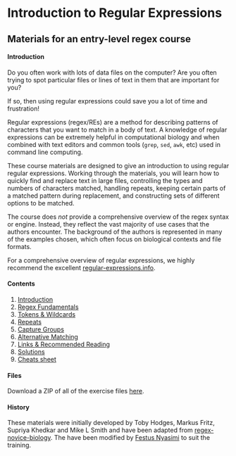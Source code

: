 # Introduction to Regular Expressions

## Materials for an entry-level regex course


#### Introduction

Do you often work with lots of data files on the computer? Are you often trying
to spot particular files or lines of text in them that are important for you?

If so, then using regular expressions could save you a lot of time and frustration!

Regular expressions (regex/REs) are a method for describing patterns of characters
that you want to match in a body of text. A knowledge of regular expressions can
be extremely helpful in computational biology and when combined with text editors
and common tools (`grep`, `sed`, `awk`, etc) used in command line computing.

These course materials are designed to give an introduction to using regular
regular expressions. Working through the materials, you will learn how to
quickly find and replace text in large files, controlling the types and numbers
of characters matched, handling repeats, keeping certain parts of a matched 
pattern during replacement, and constructing sets of different options to be
matched.

The course does _not_ provide a comprehensive overview of the regex syntax
or engine. Instead, they reflect the vast majority of use cases that the
authors encounter. The background of the authors is represented in many of the
examples chosen, which often focus on biological contexts and file formats.

For a comprehensive overview of regular expressions, we highly recommend the
excellent [regular-expressions.info](http://www.regular-expressions.info).

#### Contents

1. [Introduction](./1-introduction.md)
2. [Regex Fundamentals](./2-regex-fundamentals.md)
3. [Tokens & Wildcards](./3-tokens-and-wildcards.md)
4. [Repeats](./4-repeats.md)
5. [Capture Groups](./5-capture-groups.md)
6. [Alternative Matching](./6-alternative-matching.md)
7. [Links & Recommended Reading](./7-links.md)
8. [Solutions](./8-solutions.md)
9. [Cheats sheet](./cheat-sheet.pdf)

#### Files

Download a ZIP of all of the exercise files [here](http://bit.ly/2nqtWc4).

#### History

These materials were initially developed by Toby Hodges, Markus Fritz,
Supriya Khedkar and Mike L Smith and have been adapted from [regex-novice-biology](https://tobyhodges.github.io/regex-novice-biology/). 
The have been modified by [Festus Nyasimi](https://github.com/Fnyasimi) to suit the training.

